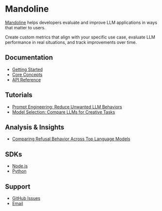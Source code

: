 # Mandoline

[Mandoline](https://mandoline.ai) helps developers evaluate and improve LLM applications in ways that matter to users.

Create custom metrics that align with your specific use case, evaluate LLM performance in real situations, and track improvements over time.

## Documentation

- [Getting Started](https://mandoline.ai/docs/getting-started-with-mandoline)
- [Core Concepts](https://mandoline.ai/docs/mandoline-core-concepts)
- [API Reference](https://mandoline.ai/docs/mandoline-api-reference)

## Tutorials

- [Prompt Engineering: Reduce Unwanted LLM Behaviors](https://mandoline.ai/docs/tutorials/prompt-engineering-reduce-unwanted-llm-behaviors)
- [Model Selection: Compare LLMs for Creative Tasks](https://mandoline.ai/docs/tutorials/model-selection-compare-llms-for-creative-tasks)

## Analysis & Insights

- [Comparing Refusal Behavior Across Top Language Models](https://mandoline.ai/blog/comparing-llm-refusal-behavior)

## SDKs

- [Node.js](https://github.com/mandoline-ai/mandoline-node)
- [Python](https://github.com/mandoline-ai/mandoline-python)

## Support

- [GitHub Issues](https://github.com/mandoline-ai/mandoline-node/issues)
- [Email](mailto:support@mandoline.ai)
